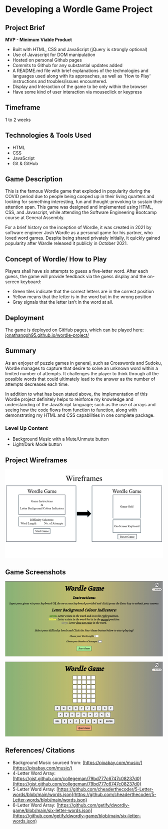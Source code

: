 # Developing a Wordle Game Project

## Project Brief

**MVP - Minimum Viable Product**

- Built with HTML, CSS and JavaScript (jQuery is strongly optional)
- Use of Javascript for DOM manipulation
- Hosted on personal Github pages
- Commits to Github for any substantial updates added
- A README.md file with brief explanations of the technologies and languages used along with its approaches, as well as 'How to Play' instructions and troubles/issues encountered.
- Display and Interaction of the game to be only within the browser
- Have some kind of user interaction via mouseclick or keypress

## Timeframe

1 to 2 weeks

## Technologies & Tools Used

- HTML
- CSS
- JavaScript
- Git & GitHub

## Game Description

This is the famous Wordle game that exploded in popularity during the COVID period due to people being cooped up in their living quarters and looking for something interesting, fun and thought-provoking to sustain their attention span. This game was designed and implemented using HTML, CSS, and Javascript, while attending the Software Engineering Bootcamp course at General Assembly.

For a brief history on the inception of Wordle, it was created in 2021 by software engineer Josh Wardle as a personal game for his partner, who loved word games. Despite being shared privately initially, it quickly gained popularity after Wardle released it publicly in October 2021.

## Concept of Wordle/ How to Play

Players shall have six attempts to guess a five-letter word. After each guess, the game will provide feedback via the guess display and the on-screen keyboard:

- Green tiles indicate that the correct letters are in the correct position
- Yellow means that the letter is in the word but in the wrong position
- Gray signals that the letter isn’t in the word at all.

## Deployment

The game is deployed on GitHub pages, which can be played here: [jonathangoh95.github.io/wordle-project/](https://jonathangoh95.github.io/wordle-project/)

## Summary

As an enjoyer of puzzle games in general, such as Crosswords and Sudoku, Wordle manages to capture that desire to solve an unknown word within a limited number of attempts. It challenges the player to think through all the possible words that could ultimately lead to the answer as the number of attempts decreases each time.

In addition to what has been stated above, the implementation of this Wordle project definitely helps to reinforce my knowledge and understanding of the JavaScript language; such as the use of arrays and seeing how the code flows from function to function, along with demonstrating my HTML and CSS capabilities in one complete package.

### Level Up Content

- Background Music with a Mute/Unmute button
- Light/Dark Mode button

## Project Wireframes

![Wireframe](https://github.com/JonathanGoh95/wordle-project/blob/main/images/ProjectWireframes.png)

## Game Screenshots

![Main Page](https://github.com/JonathanGoh95/wordle-project/blob/main/images/Game_Screenshot_1.jpg)

![Game Page](https://github.com/JonathanGoh95/wordle-project/blob/main/images/Game_Screenshot_2.jpg)

## References/ Citations

- Background Music sourced from: [https://pixabay.com/music/](https://pixabay.com/music/)
- 4-Letter Word Array: [https://gist.github.com/collegeman/79bd777c6747c08237d0](https://gist.github.com/collegeman/79bd777c6747c08237d0)
- 5-Letter Word Array: [https://github.com/cheaderthecoder/5-Letter-words/blob/main/words.json](https://github.com/cheaderthecoder/5-Letter-words/blob/main/words.json)
- 6-Letter Word Array: [https://github.com/getify/dwordly-game/blob/main/six-letter-words.json](https://github.com/getify/dwordly-game/blob/main/six-letter-words.json)
